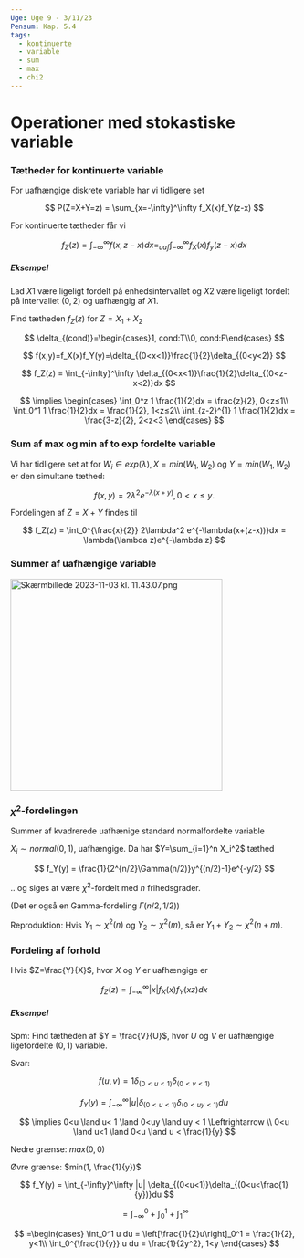 ```yaml
---
Uge: Uge 9 - 3/11/23
Pensum: Kap. 5.4
tags:
  - kontinuerte
  - variable
  - sum
  - max
  - chi2
---
```

# Operationer med stokastiske variable

### Tætheder for kontinuerte variable

For uafhængige diskrete variable har vi tidligere set 

$$
P(Z=X+Y=z) = \sum_{x=-\infty}^\infty f_X(x)f_Y(z-x)
$$

For kontinuerte tætheder får vi

$$
f_Z(z) = \int_{-\infty}^\infty f(x,z-x)dx =_{uaf} \int_{-\infty}^\infty
f_X(x)f_y(z-x)dx
$$

##### Eksempel

Lad $X1$ være ligeligt fordelt på enhedsintervallet og $X2$ være ligeligt
fordelt på intervallet $(0,2)$ og uafhængig af $X1$.

Find tætheden $f_Z(z)$ for $Z = X_1 + X_2$

$$
\delta_{(cond)}=\begin{cases}1, cond:T\\0, cond:F\end{cases}
$$

$$
f(x,y)=f_X(x)f_Y(y)=\delta_{(0<x<1)}\frac{1}{2}\delta_{(0<y<2)}
$$

$$
f_Z(z) = \int_{-\infty}^\infty \delta_{(0<x<1)}\frac{1}{2}\delta_{(0<z-x<2)}dx
$$

$$
\implies
\begin{cases}
\int_0^z 1 \frac{1}{2}dx = \frac{z}{2},         0<z≤1\\
\int_0^1 1 \frac{1}{2}dx = \frac{1}{2},         1<z≤2\\
\int_{z-2}^{1} 1 \frac{1}{2}dx = \frac{3-z}{2}, 2<z<3
\end{cases}
$$

### Sum af max og min af to exp fordelte variable

Vi har tidligere set at for $W_i\in exp(\lambda), X=min(W_1, W_2)$ og $Y=min(W_1, W_2)$ er den simultane tæthed:

$$
f(x,y)=2\lambda^2 e^{-\lambda(x+y)}, 0<x≤y.
$$

Fordelingen af $Z=X+Y$ findes til

$$
f_Z(z) = \int_0^{\frac{x}{2}} 2\lambda^2 e^{-\lambda(x+(z-x))}dx = \lambda(\lambda z)e^{-\lambda z}
$$

### Summer af uafhængige variable

<img title="" src="file:///var/folders/sq/wx9hvn512t98113z7jvv2j7m0000gn/T/TemporaryItems/NSIRD_screencaptureui_lv2ECc/Skærmbillede%202023-11-03%20kl.%2011.43.07.png" alt="Skærmbillede 2023-11-03 kl. 11.43.07.png" data-align="center" width="371">

### $\chi^2$-fordelingen

Summer af kvadrerede uafhænige standard normalfordelte variable

$X_i \sim normal(0,1)$, uafhængige. Da har $Y=\sum_{i=1}^n X_i^2$ tæthed

$$
f_Y(y) = \frac{1}{2^{n/2}\Gamma(n/2)}y^{(n/2)-1}e^{-y/2}
$$

.. og siges at være $\chi^2$-fordelt med $n$ frihedsgrader.

(Det er også en Gamma-fordeling $\Gamma(n/2, 1/2)$)

Reproduktion: Hvis $Y_1 \sim \chi^2(n)$ og $Y_2 \sim \chi^2(m)$, så er $Y_1 + Y_2 \sim \chi^2(n+m)$.

### Fordeling af forhold

Hvis $Z=\frac{Y}{X}$, hvor $X$ og $Y$ er uafhængige er

$$
f_Z(z) = \int_{-\infty}^\infty |x|f_X(x)f_Y(xz)dx
$$



##### Eksempel

Spm: Find tætheden af $Y = \frac{V}{U}$, hvor $U$ og $V$ er uafhængige ligefordelte $(0,1)$ variable.

Svar:

$$
f(u,v) = 1 \delta_{(0<u<1)}\delta_{(0<v<1)}
$$

$$
f_Y(y) = \int_{-\infty}^\infty |u| \delta_{(0<u<1)}\delta_{(0<uy<1)}du
$$

$$
\implies 0<u \land u< 1 \land 0<uy \land uy < 1 \Leftrightarrow \\
0<u \land u<1 \land 0<u \land u < \frac{1}{y}
$$

Nedre grænse: $max(0,0)$

Øvre grænse: $min(1, \frac{1}{y})$

$$
f_Y(y) = \int_{-\infty}^\infty |u| \delta_{(0<u<1)}\delta_{(0<u<\frac{1}{y})}du
$$

$$
= \int_{-\infty}^0 + \int_0^1 + \int_1^\infty
$$

$$
=\begin{cases}
\int_0^1 u du = \left[\frac{1}{2}u\right]_0^1 = \frac{1}{2}, y<1\\
\int_0^{\frac{1}{y}} u du = \frac{1}{2y^2}, 1<y
\end{cases}
$$


